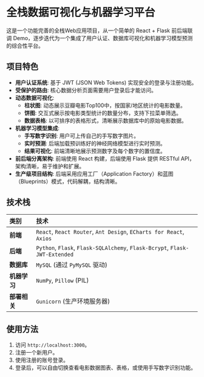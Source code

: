 # 全栈数据可视化与机器学习平台

这是一个功能完善的全栈Web应用项目，从一个简单的 React + Flask 前后端联调 Demo，逐步迭代为一个集成了用户认证、数据库可视化和机器学习模型预测的综合性平台。

## 项目特色

- **用户认证系统**: 基于 JWT (JSON Web Tokens) 实现安全的登录与注册功能。
- **受保护的路由**: 核心数据分析页面需要用户登录后才能访问。
- **动态数据可视化**:
    - **柱状图**: 动态展示豆瓣电影Top100中，按国家/地区统计的电影数量。
    - **饼图**: 交互式展示按电影类型统计的数量分布，支持下拉菜单筛选。
    - **数据表格**: 以可排序的表格形式，清晰展示数据库中的原始电影数据。
- **机器学习模型集成**:
    - **手写数字识别**: 用户可上传自己的手写数字图片。
    - **实时预测**: 后端加载预训练好的神经网络模型进行实时预测。
    - **结果可视化**: 前端清晰地展示预测数字及每个数字的置信度。
- **前后端分离架构**: 前端使用 React 构建，后端使用 Flask 提供 RESTful API，架构清晰，易于维护和扩展。
- **生产级项目结构**: 后端采用应用工厂（Application Factory）和蓝图（Blueprints）模式，代码解耦，结构清晰。


## 技术栈

| 类别 | 技术 |
| :--- | :--- |
| **前端** | `React`, `React Router`, `Ant Design`, `ECharts for React`, `Axios` |
| **后端** | `Python`, `Flask`, `Flask-SQLAlchemy`, `Flask-Bcrypt`, `Flask-JWT-Extended` |
| **数据库** | `MySQL` (通过 `PyMySQL` 驱动) |
| **机器学习** | `NumPy`, `Pillow` (PIL) |
| **部署相关** | `Gunicorn` (生产环境服务器) |


## 使用方法

1.  访问 `http://localhost:3000`。
2.  注册一个新用户。
3.  使用注册的账号登录。
4.  登录后，可以自由切换查看电影数据图表、表格，或使用手写数字识别功能。
